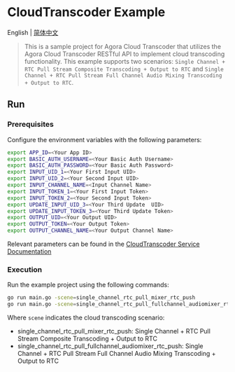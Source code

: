 # CloudTranscoder Example

English | [简体中文](./README_ZH.md)

> This is a sample project for Agora Cloud Transcoder that utilizes the Agora Cloud Transcoder RESTful API to implement cloud transcoding functionality. This example supports two scenarios: `Single Channel + RTC Pull Stream Composite Transcoding + Output to RTC` and `Single Channel + RTC Pull Stream Full Channel Audio Mixing Transcoding + Output to RTC`.

## Run

### Prerequisites

Configure the environment variables with the following parameters:

```bash
export APP_ID=<Your App ID>
export BASIC_AUTH_USERNAME=<Your Basic Auth Username>
export BASIC_AUTH_PASSWORD=<Your Basic Auth Password>
export INPUT_UID_1=<Your First Input UID>
export INPUT_UID_2=<Your Second Input UID>
export INPUT_CHANNEL_NAME=<Input Channel Name>
export INPUT_TOKEN_1=<Your First Input Token>
export INPUT_TOKEN_2=<Your Second Input Token>
export UPDATE_INPUT_UID_3=<Your Third Update  UID>
export UPDATE_INPUT_TOKEN_3=<Your Third Update Token>
export OUTPUT_UID=<Your Output UID>
export OUTPUT_TOKEN=<Your Output Token>
export OUTPUT_CHANNEL_NAME=<Your Output Channel Name>
```

Relevant parameters can be found in the [CloudTranscoder Service Documentation](../../services/cloudtranscoder/README.md)

### Execution

Run the example project using the following commands:

```bash
go run main.go -scene=single_channel_rtc_pull_mixer_rtc_push 
go run main.go -scene=single_channel_rtc_pull_fullchannel_audiomixer_rtc_push
```

Where `scene` indicates the cloud transcoding scenario:

* single_channel_rtc_pull_mixer_rtc_push: Single Channel + RTC Pull Stream Composite Transcoding + Output to RTC
* single_channel_rtc_pull_fullchannel_audiomixer_rtc_push: Single Channel + RTC Pull Stream Full Channel Audio Mixing Transcoding + Output to RTC
